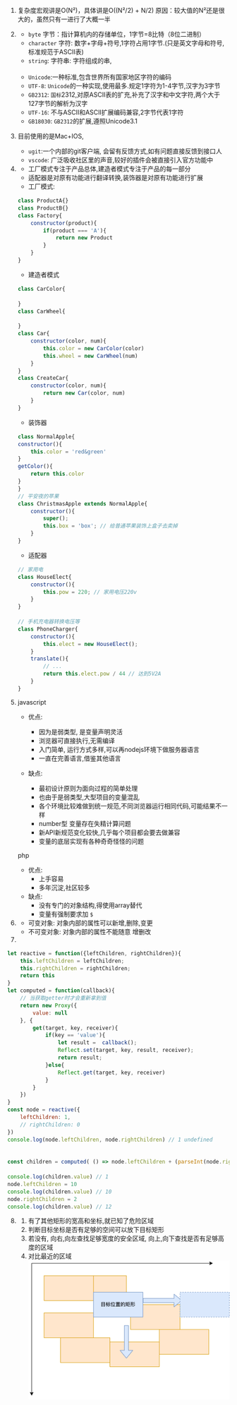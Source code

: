 1. 复杂度宏观讲是O(N²)，具体讲是O((N²/2) + N/2)
    原因：较大值的N²还是很大的，虽然只有一进行了大概一半
    
2. 
    - `byte` 字节：指计算机内的存储单位，1字节=8比特（8位二进制）
    - `character` 字符: 数字+字母+符号,1字符占用1字节.(只是英文字母和符号,标准规范于ASCII表)
    - `string`: 字符串: 字符组成的串,

    <br />

    - `Unicode`:一种标准,包含世界所有国家地区字符的编码
    - `UTF-8`: `Unicode`的一种实现,使用最多.规定1字符为1-4字节,汉字为3字节
    - `GB2312`: `国标`2312,对原ASCII表的扩充,补充了汉字和中文字符,两个大于127字节的解析为汉字
    - `UTF-16`: 不与ASCII和ASCII扩展编码兼容,2字节代表1字符
    - `GB18030`: `GB2312`的扩展,遵照Unicode3.1
3. 目前使用的是Mac+IOS,
    - `ugit`:一个内部的git客户端, 会留有反馈方式,如有问题直接反馈到接口人
    - `vscode`: 广泛吸收社区里的声音,较好的插件会被直接引入官方功能中
4. - 工厂模式专注于产品总体,建造者模式专注于产品的每一部分
   - 适配器是对原有功能进行翻译转换,装饰器是对原有功能进行扩展
   - 工厂模式: 
    ```js
    class ProductA{}
    class ProductB{}
    class Factory{
        constructor(product){
            if(product === 'A'){
                return new Product
            }
        }
    }
    ```
    - 建造者模式
    ```js
    class CarColor{

    }
    class CarWheel{
    
    }
    class Car{
        constructor(color, num){
            this.color = new CarColor(color)
            this.wheel = new CarWheel(num)
        }
    }
    class CreateCar{
        constructor(color, num){
            return new Car(color, num)
        }
    }

    ```
    - 装饰器
    ```js
    class NormalApple{
    constructor(){
        this.color = 'red&green'
    }
    getColor(){
        return this.color
    }
    }
    // 平安夜的苹果
    class ChristmasApple extends NormalApple{
        constructor(){
            super();
            this.box = 'box'; // 给普通苹果装饰上盒子去卖掉
        }
    }
    ```
    - 适配器
    ```js
    // 家用电
    class HouseElect{
        constructor(){
            this.pow = 220; // 家用电压220v
        }
    }

    // 手机充电器转换电压等
    class PhoneCharger{
        constructor(){
            this.elect = new HouseElect();
        }
        translate(){
            // ...
            return this.elect.pow / 44 // 达到5V2A
        }
    }
    ```
5. javascript
    - 优点: 
        - 因为是弱类型, 是变量声明灵活
        - 浏览器可直接执行,无需编译
        - 入门简单, 运行方式多样,可以再nodejs环境下做服务器语言
        - 一直在完善语言,借鉴其他语言
        
    - 缺点:
        - 最初设计原则为面向过程的简单处理
        - 也由于是弱类型,大型项目的变量混乱
        - 各个环境比较难做到统一规范,不同浏览器运行相同代码,可能结果不一样
        - number型 变量存在失精计算问题
        - 新API新规范变化较快,几乎每个项目都会要去做兼容
        - 变量的底层实现有各种奇奇怪怪的问题

    php
    - 优点:
        - 上手容易
        - 多年沉淀,社区较多
    - 缺点:
        - 没有专门的对象结构,得使用array替代
        - 变量有强制要求加 `$`
6. 
    - 可变对象: 对象内部的属性可以新增,删除,变更
    - 不可变对象: 对象内部的属性不能随意 增删改
7. 
```js
let reactive = function({leftChildren, rightChildren}){
    this.leftChildren = leftChildren;
    this.rightChildren = rightChildren;
    return this
}
let computed = function(callback){
    // 当获取getter时才会重新拿到值
    return new Proxy({
        value: null
    }, {
        get(target, key, receiver){
            if(key == 'value'){
                let result =  callback();
                Reflect.set(target, key, result, receiver);
                return result;
            }else{
                Reflect.get(target, key, receiver)
            }
        }
    })
}
const node = reactive({
    leftChildren: 1,
    // rightChildren: 0
}) 
console.log(node.leftChildren, node.rightChildren) // 1 undefined 


const children = computed( () => node.leftChildren + (parseInt(node.rightChildren) || 0))

console.log(children.value) // 1 
node.leftChildren = 10 
console.log(children.value) // 10 
node.rightChildren = 2 
console.log(children.value) // 12
```
8. 
    1. 有了其他矩形的宽高和坐标,就已知了危险区域
    1. 判断目标坐标是否有足够的空间可以放下目标矩形
    1. 若没有, 向右,向左查找足够宽度的安全区域, 向上,向下查找是否有足够高度的区域
    1. 对比最近的区域
    ![](./target.png)